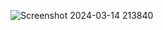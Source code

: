 ![Screenshot 2024-03-14 213840](https://github.com/poojahooda22/Modal-GSAPAnimation/assets/91055527/7f647e0e-4f15-4734-9bbe-cdc5378b8436)
